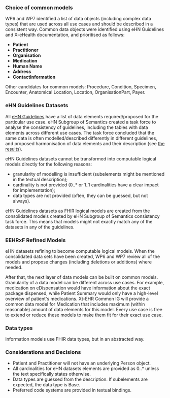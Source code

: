 ### Choice of common models
WP6 and WP7 identified a list of data objects (including complex data types) that are used across all use cases and should be described in a consistent way. Common data objects were identified using eHN Guidelines and X-eHealth documentation, and prioritised as follows:
- **Patient**
- **Practitioner**
- **Organisation**
- **Medication**
- **Human Name**
- **Address**
- **ContactInformation**

Other candidates for common models: Procedure, Condition, Specimen, Encounter, Anatomical Location, Location, OrganisationPart, Payer.


### eHN Guidelines Datasets

All [eHN Guidelines](https://health.ec.europa.eu/ehealth-digital-health-and-care/eu-cooperation/ehealth-network_en#ehealth-network-guidelines) have a list of data elements required/proposed for the particular use case. 
eHN Subgroup of Semantics created a task force to analyse the consistency of guidelines, including the tables with data elements across different use cases. The task force concluded that the same data is often modelled/described differently in different guidelines, and proposed harmonisation of data elements and their description (see [the results](https://docs.google.com/spreadsheets/d/1JGA4xk68xdCC8qOQlu4SXiMYFftoT_fJAENBIZK1bis/edit?gid=1521819365#gid=1521819365)).

eHN Guidelines datasets cannot be transformed into computable logical models directly for the following reasons:
- granularity of modelling is insufficient (subelements might be mentioned in the textual description);
- cardinality is not provided (0..* or 1..1 cardinalities have a clear impact for implementation);
- data types are not provided (often, they can be guessed, but not always). 

eHN Guidelines datasets as FHIR logical models are created from the consolidated models created by eHN Subgroup of Semantics consistency task force. This means that models might not exactly match any of the datasets in any of the guidelines. 

### EEHRxF Refined Models

eHN datasets refining to become computable logical models. When the consolidated data sets have been created, WP6 and WP7 review all of the models and propose changes (including deletions or additions) where needed.

After that, the next layer of data models can be built on common models. Granularity of a data model can be different across use cases. For example, medication on eDispensation would have information about the exact package dispensed, while Patient Summary would only have a high-level overview of patient's medications. Xt-EHR Common IG will provide a common data model for Medication that includes maximum (within reasonable) amount of data elements for this model. Every use case is free to extend or reduce these models to make them fit for their exact use case.

### Data types

Information models use FHIR data types, but in an abstracted way.  

### Considerations and Decisions

- Patient and Practitioner will not have an underlying Person object.
- All cardinalities for eHN datasets elements are provided as 0..* unless the text specifically states otherwise.
- Data types are guessed from the description. If subelements are expected, the data type is Base.
- Preferred code systems are provided in textual bindings.
